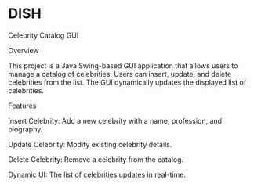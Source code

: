 # DISH
Celebrity Catalog GUI

Overview

This project is a Java Swing-based GUI application that allows users to manage a catalog of celebrities. Users can insert, update, and delete celebrities from the list. The GUI dynamically updates the displayed list of celebrities.

Features

Insert Celebrity: Add a new celebrity with a name, profession, and biography.

Update Celebrity: Modify existing celebrity details.

Delete Celebrity: Remove a celebrity from the catalog.

Dynamic UI: The list of celebrities updates in real-time.

